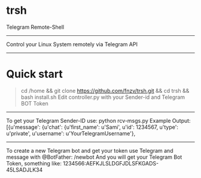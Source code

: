 # trsh
Telegram Remote-Shell 

----------------

Control your Linux System remotely via Telegram API


-----------------

# Quick start
>  cd /home && git clone https://github.com/fnzv/trsh.git && cd trsh && bash install.sh
>  Edit controller.py with your Sender-id and Telegram BOT Token

------------------

To get your Telegram Sender-ID use:
python rcv-msgs.py
Example Output:
[{u'message': {u'chat': {u'first_name': u'Sami',
                         u'id': 1234567,
                         u'type': u'private',
                         u'username': u'YourTelegramUsername'},
                         

------------------
To create a new Telegram bot and get your token use Telegram and message with @BotFather:
/newbot
And you will get your Telegram Bot Token, something like: 1234566:AEFKJLSLDGFJDLSFKGADS-45LSADJLK34
